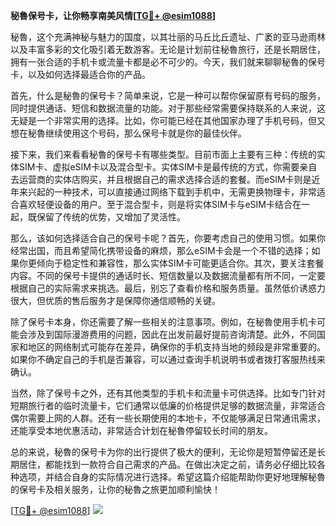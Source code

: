 **秘魯保号卡，让你畅享南美风情[[TG💪+ @esim1088](https://t.me/s/esim1088)]**

秘魯，这个充满神秘与魅力的国度，以其壮丽的马丘比丘遗址、广袤的亚马逊雨林以及丰富多彩的文化吸引着无数游客。无论是计划前往秘魯旅行，还是长期居住，拥有一张合适的手机卡或流量卡都是必不可少的。今天，我们就来聊聊秘魯的保号卡，以及如何选择最适合你的产品。

首先，什么是秘魯的保号卡？简单来说，它是一种可以帮你保留原有号码的服务，同时提供通话、短信和数据流量的功能。对于那些经常需要保持联系的人来说，这无疑是一个非常实用的选择。比如，你可能已经在其他国家办理了手机号码，但又想在秘魯继续使用这个号码，那么保号卡就是你的最佳伙伴。

接下来，我们来看看秘魯的保号卡有哪些类型。目前市面上主要有三种：传统的实体SIM卡、虚拟eSIM卡以及混合型卡。实体SIM卡是最传统的方式，你需要亲自去运营商的实体店购买，并且根据自己的需求选择合适的套餐。而eSIM卡则是近年来兴起的一种技术，可以直接通过网络下载到手机中，无需更换物理卡，非常适合喜欢轻便设备的用户。至于混合型卡，则是将实体SIM卡与eSIM卡结合在一起，既保留了传统的优势，又增加了灵活性。

那么，该如何选择适合自己的保号卡呢？首先，你要考虑自己的使用习惯。如果你经常出国，而且希望简化携带设备的麻烦，那么eSIM卡会是一个不错的选择；如果你更倾向于稳定性和兼容性，那么实体SIM卡可能更适合你。其次，要关注套餐内容。不同的保号卡提供的通话时长、短信数量以及数据流量都有所不同，一定要根据自己的实际需求来挑选。最后，别忘了查看价格和服务质量。虽然低价诱惑力很大，但优质的售后服务才是保障你通信顺畅的关键。

除了保号卡本身，你还需要了解一些相关的注意事项。例如，在秘魯使用手机卡可能会涉及到国际漫游费用的问题，因此在出发前最好提前咨询清楚。此外，不同国家和地区的网络制式可能存在差异，确保你的手机支持当地的频段是非常重要的。如果你不确定自己的手机是否兼容，可以通过查询手机说明书或者拨打客服热线来确认。

当然，除了保号卡之外，还有其他类型的手机卡和流量卡可供选择。比如专门针对短期旅行者的临时流量卡，它们通常以低廉的价格提供足够的数据流量，非常适合偶尔需要上网的人群。还有一些长期使用的本地卡，不仅能够满足日常通讯需求，还能享受本地优惠活动，非常适合计划在秘魯停留较长时间的朋友。

总的来说，秘魯的保号卡为你的出行提供了极大的便利，无论你是短暂停留还是长期居住，都能找到一款符合自己需求的产品。在做出决定之前，请务必仔细比较各种选项，并结合自身的实际情况进行选择。希望这篇介绍能帮助你更好地理解秘魯的保号卡及相关服务，让你的秘魯之旅更加顺利愉快！

[[TG💪+ @esim1088](https://t.me/s/esim1088)] ![](https://i.postimg.cc/4NQfJmqS/Snipaste-2025-05-13-00-14-12.png)